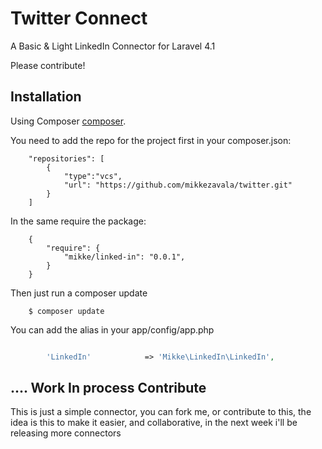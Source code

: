 Twitter Connect
===============

A Basic & Light LinkedIn Connector for Laravel 4.1

Please contribute!



Installation
------------

Using Composer [composer](https://getcomposer.org/download/).

You need to add the repo for the project first in your composer.json:

```
	"repositories": [
        {
            "type":"vcs",
            "url": "https://github.com/mikkezavala/twitter.git"
        }
    ]
```

In the same require the package:

```
	{
	    "require": {
			"mikke/linked-in": "0.0.1",
	    }
	}
```

Then just run a composer update

```
	$ composer update	

```

You can add the alias in your app/config/app.php

```php

		'LinkedIn'  		  => 'Mikke\LinkedIn\LinkedIn',
```


.... Work In process
Contribute
----------

This is just a simple connector, you can fork me, or contribute to this, the idea is this to make it easier, and collaborative, in the next week i'll be releasing more connectors
		
